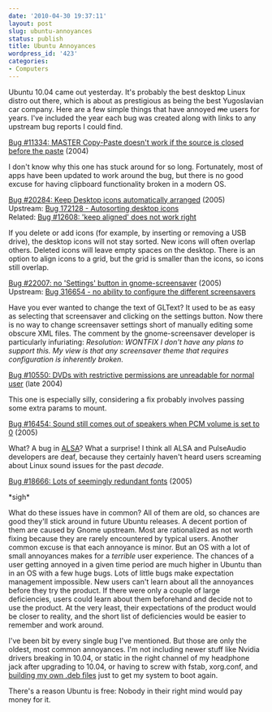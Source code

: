```yaml
---
date: '2010-04-30 19:37:11'
layout: post
slug: ubuntu-annoyances
status: publish
title: Ubuntu Annoyances
wordpress_id: '423'
categories:
- Computers
---
```


Ubuntu 10.04 came out yesterday. It's probably the best desktop Linux distro out there, which is about as prestigious as being the best Yugoslavian car company. Here are a few simple things that have annoyed <del>me</del> users for years. I've included the year each bug was created along with links to any upstream bug reports I could find.

[Bug #11334: MASTER Copy-Paste doesn't work if the source is closed before the paste](https://bugs.launchpad.net/ubuntu/+bug/11334) (2004)

I don't know why this one has stuck around for so long. Fortunately, most of apps have been updated to work around the bug, but there is no good excuse for having clipboard functionality broken in a modern OS.

[Bug #20284: Keep Desktop icons automatically arranged](https://bugs.launchpad.net/nautilus/+bug/20284) (2005)  
Upstream: [Bug 172128 - Autosorting desktop icons](https://bugzilla.gnome.org/show_bug.cgi?id=172128)  
Related: [Bug #12608: 'keep aligned' does not work right](https://bugs.launchpad.net/ubuntu/+source/nautilus/+bug/12608)

If you delete or add icons (for example, by inserting or removing a USB drive), the desktop icons will not stay sorted. New icons will often overlap others. Deleted icons will leave empty spaces on the desktop. There is an option to align icons to a grid, but the grid is smaller than the icons, so icons still overlap.

[Bug #22007: no 'Settings' button in gnome-screensaver](https://bugs.launchpad.net/ubuntu/+source/gnome-screensaver/+bug/22007) (2005)  
Upstream: [Bug 316654 - no ability to configure the different screensavers](https://bugzilla.gnome.org/show_bug.cgi?id=316654)  

Have you ever wanted to change the text of GLText? It used to be as easy as selecting that screensaver and clicking on the settings button. Now there is no way to change screensaver settings short of manually editing some obscure XML files. The comment by the gnome-screensaver developer is particularly infuriating: _Resolution: WONTFIX I don't have any plans to support this. My view is that any screensaver theme that requires configuration is inherently broken._ 

[Bug #10550: DVDs with restrictive permissions are unreadable for normal user](https://bugs.launchpad.net/ubuntu/+source/util-linux/+bug/10550) (late 2004)

This one is especially silly, considering a fix probably involves passing some extra params to mount. 

[Bug #16454: Sound still comes out of speakers when PCM volume is set to 0](https://bugs.launchpad.net/ubuntu/+source/linux/+bug/16454) (2005)

What? A bug in [ALSA](http://www.alsa-project.org/main/index.php/Main_Page)? What a surprise! I think all ALSA and PulseAudio developers are deaf, because they certainly haven't heard users screaming about Linux sound issues for the past _decade_.

[Bug #18666: Lots of seemingly redundant fonts](https://bugs.launchpad.net/ubuntu/+bug/18666) (2005)

\*sigh\*

What do these issues have in common? All of them are old, so chances are good they'll stick around in future Ubuntu releases. A decent portion of them are caused by Gnome upstream. Most are rationalized as not worth fixing because they are rarely encountered by typical users. Another common excuse is that each annoyance is minor. But an OS with a lot of small annoyances makes for a _terrible_ user experience. The chances of a user getting annoyed in a given time period are much higher in Ubuntu than in an OS with a few huge bugs. Lots of little bugs make expectation management impossible. New users can't learn about all the annoyances before they try the product. If there were only a couple of large deficiencies, users could learn about them beforehand and decide not to use the product. At the very least, their expectations of the product would be closer to reality, and the short list of deficiencies would be easier to remember and work around. 

I've been bit by every single bug I've mentioned. But those are only the oldest, most common annoyances. I'm not including newer stuff like Nvidia drivers breaking in 10.04, or static in the right channel of my headphone jack after upgrading to 10.04, or having to screw with fstab, xorg.conf, and [building my own .deb files](https://bugs.launchpad.net/ubuntu/+source/atk1.0/+bug/547244) just to get my system to boot again.

There's a reason Ubuntu is free: Nobody in their right mind would pay money for it.
